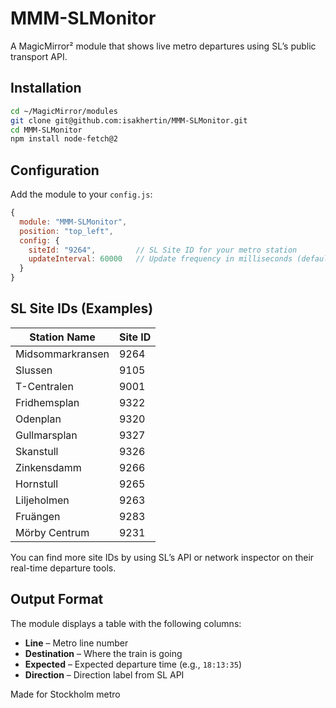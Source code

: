 # MMM-SLMonitor

A MagicMirror² module that shows live metro departures using SL’s public transport API.

##  Installation

```bash
cd ~/MagicMirror/modules
git clone git@github.com:isakhertin/MMM-SLMonitor.git
cd MMM-SLMonitor
npm install node-fetch@2
```

##  Configuration

Add the module to your `config.js`:

```js
{
  module: "MMM-SLMonitor",
  position: "top_left",
  config: {
    siteId: "9264",         // SL Site ID for your metro station
    updateInterval: 60000   // Update frequency in milliseconds (default: 60 seconds)
  }
}
```

## SL Site IDs (Examples)

| Station Name        | Site ID |
|---------------------|---------|
| Midsommarkransen    | 9264    |
| Slussen             | 9105    |
| T-Centralen         | 9001    |
| Fridhemsplan        | 9322    |
| Odenplan            | 9320    |
| Gullmarsplan        | 9327    |
| Skanstull           | 9326    |
| Zinkensdamm         | 9266    |
| Hornstull           | 9265    |
| Liljeholmen         | 9263    |
| Fruängen            | 9283    |
| Mörby Centrum       | 9231    |

You can find more site IDs by using SL’s API or network inspector on their real-time departure tools.

##  Output Format

The module displays a table with the following columns:
- **Line** – Metro line number
- **Destination** – Where the train is going
- **Expected** – Expected departure time (e.g., `18:13:35`)
- **Direction** – Direction label from SL API

Made for Stockholm metro 
